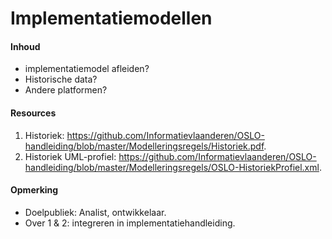 # Implementatiemodellen
#### Inhoud
* implementatiemodel afleiden?
* Historische data? 
* Andere platformen? 
#### Resources
1. Historiek: https://github.com/Informatievlaanderen/OSLO-handleiding/blob/master/Modelleringsregels/Historiek.pdf.
2. Historiek UML-profiel: https://github.com/Informatievlaanderen/OSLO-handleiding/blob/master/Modelleringsregels/OSLO-HistoriekProfiel.xml.
#### Opmerking
* Doelpubliek: Analist, ontwikkelaar.
* Over 1 & 2: integreren in implementatiehandleiding.

